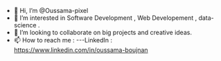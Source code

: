 - 👋 Hi, I’m @Oussama-pixel
- 👀 I’m interested in Software Development , Web Developement , data-science .
- 💞️ I’m looking to collaborate on big projects and creative ideas.
- 📫 How to reach me :
---LinkedIn : https://www.linkedin.com/in/oussama-boujnan
